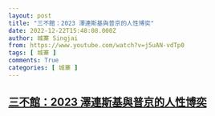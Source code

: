 ```yaml
---
layout: post
title: "三不館：2023 澤連斯基與普京的人性博奕"
date: 2022-12-22T15:48:08.000Z
author: 城寨 Singjai
from: https://www.youtube.com/watch?v=j5uAN-vdTp0
tags: [ 城寨 ]
comments: True
categories: [ 城寨 ]
---
```

<!--1671724088000-->
[三不館：2023 澤連斯基與普京的人性博奕](https://www.youtube.com/watch?v=j5uAN-vdTp0)
------

<div>

</div>
